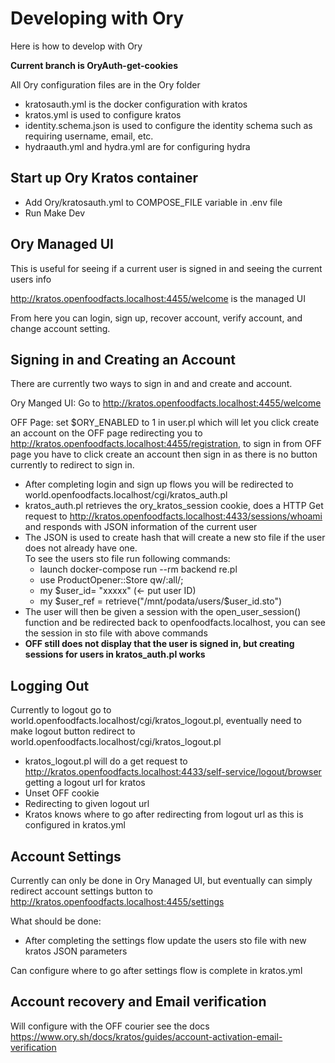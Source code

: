 # Developing with Ory

Here is how to develop with Ory


**Current branch is OryAuth-get-cookies**

All Ory configuration files are in the Ory folder

- kratosauth.yml is the docker configuration with kratos
- kratos.yml is used to configure kratos
- identity.schema.json is used to configure the identity schema such as requiring username, email, etc. 
- hydraauth.yml and hydra.yml are for configuring hydra

## Start up Ory Kratos container
- Add Ory/kratosauth.yml to COMPOSE_FILE variable in .env file
- Run Make Dev

## Ory Managed UI 
This is useful for seeing if a current user is signed in and seeing the current users info

http://kratos.openfoodfacts.localhost:4455/welcome is the managed UI

From here you can login, sign up, recover account, verify account, and change account setting. 

## Signing in and Creating an Account
There are currently two ways to sign in and and create and account. <br/>

Ory Manged UI: Go to http://kratos.openfoodfacts.localhost:4455/welcome <br/>

OFF Page: set $ORY_ENABLED to 1 in user.pl which will let you click create an account on the OFF page redirecting you to http://kratos.openfoodfacts.localhost:4455/registration, to sign in from OFF page you have to click create an account then sign in as there is no button currently to redirect to sign in.

- After completing login and sign up flows you will be redirected to world.openfoodfacts.localhost/cgi/kratos_auth.pl
- kratos_auth.pl retrieves the ory_kratos_session cookie, does a HTTP Get request to http://kratos.openfoodfacts.localhost:4433/sessions/whoami and responds with JSON information of the current user
- The JSON is used to create hash that will create a new sto file if the user does not already have one. <br/>
To see the users sto file run following commands: 
  - launch docker-compose run --rm backend re.pl
  - use ProductOpener::Store qw/:all/;
  - my $user_id= "xxxxx" (<- put user ID)
  - my $user_ref = retrieve("/mnt/podata/users/$user_id.sto")
- The user will then be given a session with the open_user_session() function and be redirected back to openfoodfacts.localhost, you can see the session in sto file with above commands
- **OFF still does not display that the user is signed in, but creating sessions for users in kratos_auth.pl works**

## Logging Out
Currently to logout go to world.openfoodfacts.localhost/cgi/kratos_logout.pl, eventually need to make logout button redirect to world.openfoodfacts.localhost/cgi/kratos_logout.pl

- kratos_logout.pl will do a get request to http://kratos.openfoodfacts.localhost:4433/self-service/logout/browser getting a logout url for kratos
- Unset OFF cookie
- Redirecting to given logout url
- Kratos knows where to go after redirecting from logout url as this is configured in kratos.yml

## Account Settings
Currently can only be done in Ory Managed UI, but eventually can simply redirect account settings button to http://kratos.openfoodfacts.localhost:4455/settings

What should be done:
- After completing the settings flow update the users sto file with new kratos JSON parameters

Can configure where to go after settings flow is complete in kratos.yml

## Account recovery and Email verification 
Will configure with the OFF courier see the docs https://www.ory.sh/docs/kratos/guides/account-activation-email-verification







